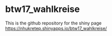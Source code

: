 # btw17_wahlkreise

This is the github repository for the shiny page https://nhukretep.shinyapps.io/btw17_wahlkreise/

